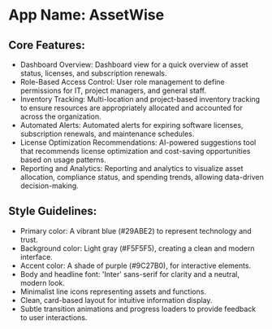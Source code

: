 # **App Name**: AssetWise

## Core Features:

- Dashboard Overview: Dashboard view for a quick overview of asset status, licenses, and subscription renewals.
- Role-Based Access Control: User role management to define permissions for IT, project managers, and general staff.
- Inventory Tracking: Multi-location and project-based inventory tracking to ensure resources are appropriately allocated and accounted for across the organization.
- Automated Alerts: Automated alerts for expiring software licenses, subscription renewals, and maintenance schedules.
- License Optimization Recommendations: AI-powered suggestions tool that recommends license optimization and cost-saving opportunities based on usage patterns.
- Reporting and Analytics: Reporting and analytics to visualize asset allocation, compliance status, and spending trends, allowing data-driven decision-making.

## Style Guidelines:

- Primary color: A vibrant blue (#29ABE2) to represent technology and trust.
- Background color: Light gray (#F5F5F5), creating a clean and modern interface.
- Accent color: A shade of purple (#9C27B0), for interactive elements.
- Body and headline font: 'Inter' sans-serif for clarity and a neutral, modern look.
- Minimalist line icons representing assets and functions.
- Clean, card-based layout for intuitive information display.
- Subtle transition animations and progress loaders to provide feedback to user interactions.
